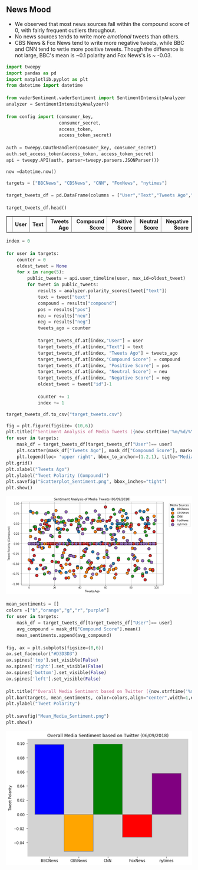 
## News Mood

* We observed that most news sources fall within the compound score of 0, with fairly frequent outliers throughout.
* No news sources tends to write more _emotional_ tweets than others.
* CBS News & Fox News tend to write more negative tweets, while BBC and CNN tend to wrtie more positive tweets. Though the difference is not large, BBC's mean is ~0.1 polarity and Fox News's is ~ -0.03.


```python
import tweepy
import pandas as pd
import matplotlib.pyplot as plt
from datetime import datetime

from vaderSentiment.vaderSentiment import SentimentIntensityAnalyzer
analyzer = SentimentIntensityAnalyzer()

from config import (consumer_key, 
                    consumer_secret,
                    access_token, 
                    access_token_secret)

auth = tweepy.OAuthHandler(consumer_key, consumer_secret)
auth.set_access_token(access_token, access_token_secret)
api = tweepy.API(auth, parser=tweepy.parsers.JSONParser())
```


```python
now =datetime.now()
```


```python
targets = ["BBCNews", "CBSNews", "CNN", "FoxNews", "nytimes"]

target_tweets_df = pd.DataFrame(columns = ["User","Text","Tweets Ago","Compound Score","Positive Score","Neutral Score","Negative Score"])

target_tweets_df.head()
```




<div>
<style scoped>
    .dataframe tbody tr th:only-of-type {
        vertical-align: middle;
    }

    .dataframe tbody tr th {
        vertical-align: top;
    }

    .dataframe thead th {
        text-align: right;
    }
</style>
<table border="1" class="dataframe">
  <thead>
    <tr style="text-align: right;">
      <th></th>
      <th>User</th>
      <th>Text</th>
      <th>Tweets Ago</th>
      <th>Compound Score</th>
      <th>Positive Score</th>
      <th>Neutral Score</th>
      <th>Negative Score</th>
    </tr>
  </thead>
  <tbody>
  </tbody>
</table>
</div>




```python
index = 0

for user in targets:
    counter = 0
    oldest_tweet = None
    for x in range(5):
        public_tweets = api.user_timeline(user, max_id=oldest_tweet)
        for tweet in public_tweets:
            results = analyzer.polarity_scores(tweet["text"])
            text = tweet["text"]
            compound = results["compound"]
            pos = results["pos"]
            neu = results["neu"]
            neg = results["neg"]
            tweets_ago = counter
            
            target_tweets_df.at[index,"User"] = user
            target_tweets_df.at[index,"Text"] = text
            target_tweets_df.at[index, "Tweets Ago"] = tweets_ago
            target_tweets_df.at[index,"Compound Score"] = compound
            target_tweets_df.at[index, "Positive Score"] = pos
            target_tweets_df.at[index, "Neutral Score"] = neu
            target_tweets_df.at[index, "Negative Score"] = neg
            oldest_tweet = tweet["id"]-1
            
            counter += 1
            index += 1
```


```python
target_tweets_df.to_csv("target_tweets.csv")
```


```python
fig = plt.figure(figsize= (10,6))
plt.title(f"Sentiment Analysis of Media Tweets ({now.strftime('%m/%d/%Y')})")
for user in targets:
    mask_df = target_tweets_df[target_tweets_df["User"]== user]
    plt.scatter(mask_df["Tweets Ago"], mask_df["Compound Score"], marker="o",label = user,s=120, edgecolors="black")
    plt.legend(loc= 'upper right', bbox_to_anchor=(1.2,1), title="Media Sources")
plt.grid()
plt.xlabel("Tweets Ago")
plt.ylabel("Tweet Polarity (Compound)")
plt.savefig("Scatterplot_Sentiment.png", bbox_inches="tight")
plt.show()
```


![png](output_7_0.png)



```python
mean_sentiments = []
colors =["b","orange","g","r","purple"]
for user in targets:
    mask_df = target_tweets_df[target_tweets_df["User"]== user]
    avg_compound = mask_df["Compound Score"].mean()
    mean_sentiments.append(avg_compound)

fig, ax = plt.subplots(figsize=(8,6))    
ax.set_facecolor("#D3D3D3")
ax.spines['top'].set_visible(False)
ax.spines['right'].set_visible(False)
ax.spines['bottom'].set_visible(False)
ax.spines['left'].set_visible(False)    
    
plt.title(f"Overall Media Sentiment based on Twitter ({now.strftime('%m/%d/%Y')})")
plt.bar(targets, mean_sentiments, color=colors,align="center",width=1,edgecolor="grey")
plt.ylabel("Tweet Polarity")

plt.savefig("Mean_Media_Sentiment.png")
plt.show()
```


![png](output_8_0.png)

